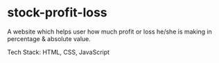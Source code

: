 # stock-profit-loss
A website which helps user how much profit or loss he/she is making in percentage &amp; absolute value.

Tech Stack: HTML, CSS, JavaScript
